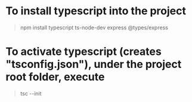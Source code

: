 # To install typescript into the project
> npm install typescript ts-node-dev express @types/express
# To activate typescript (creates "tsconfig.json"), under the project root folder, execute
> tsc --init